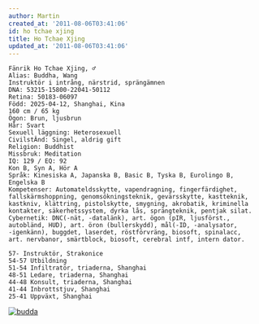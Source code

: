 ```yaml
---
author: Martin
created_at: '2011-08-06T03:41:06'
id: ho tchae xjing
title: Ho Tchae Xjing
updated_at: '2011-08-06T03:41:06'
---
```

    Fänrik Ho Tchae Xjing, ♂
    Alias: Buddha, Wang
    Instruktör i intrång, närstrid, sprängämnen
    DNA: 53215-15800-22041-50112
    Retina: 50183-06097
    Född: 2025-04-12, Shanghai, Kina
    160 cm / 65 kg
    Ögon: Brun, ljusbrun
    Hår: Svart
    Sexuell läggning: Heterosexuell
    CivilstÂnd: Singel, aldrig gift
    Religion: Buddhist
    Missbruk: Meditation
    IQ: 129 / EQ: 92
    Kon B, Syn A, Hör A
    Språk: Kinesiska A, Japanska B, Basic B, Tyska B, Eurolingo B,
    Engelska B
    Kompetenser: Automateldsskytte, vapendragning, fingerfärdighet,
    fallskärmshoppning, genomsökningsteknik, gevärsskytte, kastteknik,
    kastkniv, klättring, pistolskytte, smygning, akrobatik, kriminella
    kontakter, säkerhetssystem, dyrka lås, sprängteknik, pentjak silat.
    Cybernetik: DNC(-nät, -datalänk), art. ögon (pIR, ljusförst.,
    autobländ, HUD), art. öron (bullerskydd), mål(-ID, -analysator,
    -igenkänn), buggdet, laserdet, röstförvräng, biosoft, spinalacc,
    art. nervbanor, smärtblock, biosoft, cerebral intf, intern dator.

    57- Instruktör, Strakonice
    54-57 Utbildning
    51-54 Infiltratör, triaderna, Shanghai
    48-51 Ledare, triaderna, Shanghai
    44-48 Konsult, triaderna, Shanghai
    41-44 Inbrottstjuv, Shanghai
    25-41 Uppväxt, Shanghai

[<img src="http://kampanj.ripperdoc.net/wp-content/uploads/budda.jpg" title="budda" class="aligncenter size-full wp-image-704" />]

  [<img src="http://kampanj.ripperdoc.net/wp-content/uploads/budda.jpg" title="budda" class="aligncenter size-full wp-image-704" />]: http://kampanj.ripperdoc.net/wp-content/uploads/budda.jpg